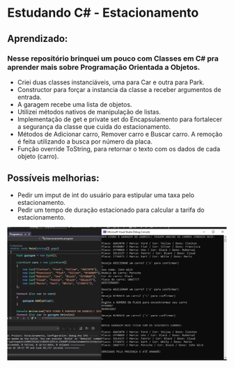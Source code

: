 # Estudando C# - Estacionamento

## Aprendizado:

### Nesse repositório brinquei um pouco com Classes em C# pra aprender mais sobre Programação Orientada a Objetos.

- Criei duas classes instanciáveis, uma para Car e outra para Park.
- Constructor para forçar a instancia da classe a receber argumentos de entrada.
- A garagem recebe uma lista de objetos.
- Utilizei métodos nativos de manipulação de listas.
- Implementação de get e private set do Encapsulamento para fortalecer a segurança da classe que cuida do estacionamento.
- Métodos de Adicionar carro, Remover carro e Buscar carro. A remoção é feita utilizando a busca por número da placa.
- Função override ToString, para retornar o texto com os dados de cada objeto (carro).

## Possíveis melhorias:

- Pedir um imput de int do usuário para estipular uma taxa pelo estacionamento.
- Pedir um tempo de duração estacionado para calcular a tarifa do estacionamento.

![prompt](readme.png)